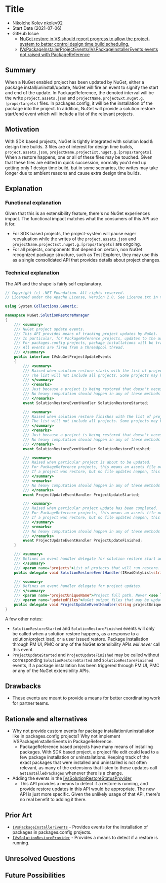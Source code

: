 # Title

- Nikolche Kolev [nkolev92](https://github.com/nkolev92)
- Start Date (2021-07-06)
- GitHub Issue
  - [NuGet restore in VS should report progress to allow the project-system to better control design time build scheduling.](https://github.com/NuGet/Home/issues/9782)
  - [IVsPackageInstallerProjectEvents/IVsPackageInstallerEvents events not raised with PackageReference](https://github.com/NuGet/Home/issues/6872)

## Summary

<!-- One-paragraph description of the proposal. -->
When a NuGet enabled project has been updated by NuGet, either a package install/uninstall/update, NuGet will fire an event to signify the start and end of the update.
In PackageReference, the denoted interval will be the write `project.assets.json` and `projectName.projectExt.nuget.g.[props/targets]` files. 
In packages.config, it will be the installation of the package into the project.
In addition, NuGet will provide a solution restore start/end event which will include a list of the relevant projects.

## Motivation

<!-- Why are we doing this? What pain points does this solve? What is the expected outcome? -->
With SDK based projects, NuGet is tightly integrated with solution load & design time builds.
3 files are of interest for design time builds, `project.assets.json`, `projectName.projectExt.nuget.g.[props/targets]`.
When a restore happens, one or all of these files may be touched.
Given that these files are edited in quick succession, normally you'd end up getting only 1 design time build, but in some scenarios, the writes may take longer due to ambient reasons and cause extra design time builds.

## Explanation

### Functional explanation

<!-- Explain the proposal as if it were already implemented and you're teaching it to another person. -->
<!-- Introduce new concepts, functional designs with real life examples, and low-fidelity mockups or  pseudocode to show how this proposal would look. -->
Given that this is an extensibility feature, there's no NuGet experiences impact.
The functional impact matches what the consumers of this API use it for.

- For SDK based projects, the project-system will pause eager reevaluation while the writes of the `project.assets.json` and `projectName.projectExt.nuget.g.[props/targets]` are ongoing.
- For all projects, components that depend on certain, non NuGet recognized package structure, such as Test Explorer, they may use this as a single consolidated API that provides details about project changes.

### Technical explanation

<!-- Explain the proposal in sufficient detail with implementation details, interaction models, and clarification of corner cases. -->

The API and the shape is fairly self explanatory.

```cs
// Copyright (c) .NET Foundation. All rights reserved.
// Licensed under the Apache License, Version 2.0. See License.txt in the project root for license information.

using System.Collections.Generic;

namespace NuGet.SolutionRestoreManager
{
    /// <summary>
    /// NuGet project update events.
    /// This API provides means of tracking project updates by NuGet.
    /// In particular, for PackageReference projects, updates to the assets file and nuget generated props/targets.
    /// For packages.config projects, package installations will be tracked.
    /// All events are fired from a threadpool thread.
    /// </summary>
    public interface IVsNuGetProjectUpdateEvents
    {
        /// <summary>
        /// Raised when solution restore starts with the list of projects that will be restored.
        /// The list will not include all projects. Some projects may have been skipped in earlier up to date check, and other projects may no-op.
        /// </summary>
        /// <remarks>
        /// Just because a project is being restored that doesn't necessarily mean any actual updates will happen.
        /// No heavy computation should happen in any of these methods as it'll block the NuGet progress.
        /// </remarks>
        event SolutionRestoreEventHandler SolutionRestoreStarted;

        /// <summary>
        /// Raised when solution restore finishes with the list of projects that were restored.
        /// The list will not include all projects. Some projects may have been skipped in earlier up to date check, and other projects may no-op.
        /// </summary>
        /// <remarks>
        /// Just because a project is being restored that doesn't necessarily mean any actual updates will happen.
        /// No heavy computation should happen in any of these methods as it'll block the NuGet progress.
        /// </remarks>
        event SolutionRestoreEventHandler SolutionRestoreFinished;

        /// <summary>
        /// Raised when particular project is about to be updated.
        /// For PackageReference projects, this means an assets file or a nuget temp msbuild file write (nuget.g.props or nuget.g.targets). The list of updated files will include the aforementioned.
        /// If a project was restore, but no file updates happen, this event will not be fired.
        /// </summary>
        /// <remarks>
        /// No heavy computation should happen in any of these methods as it'll block the NuGet progress.
        /// </remarks>
        event ProjectUpdateEventHandler ProjectUpdateStarted;

        /// <summary>
        /// Raised when particular project update has been completed.
        /// For PackageReference projects, this means an assets file or a nuget temp msbuild file write (nuget.g.props or nuget.g.targets). The list of updated files will include the aforementioned.
        /// If a project was restore, but no file updates happen, this event will not be fired.
        /// </summary>
        /// <remarks>
        /// No heavy computation should happen in any of these methods as it'll block the NuGet progress.
        /// </remarks>
        event ProjectUpdateEventHandler ProjectUpdateFinished;
    }

    /// <summary>
    /// Defines an event handler delegate for solution restore start and end.
    /// </summary>
    /// <param name="projects">List of projects that will run restore. Never <see langword="null"/>.</param>
    public delegate void SolutionRestoreEventHandler(IReadOnlyList<string> projects);

    /// <summary>
    /// Defines an event handler delegate for project updates.
    /// </summary>
    /// <param name="projectUniqueName">Project full path. Never <see langword="null"/>. </param>
    /// <param name="updatedFiles">NuGet output files that may be updated. Never <see langword="null"/>.</param>
    public delegate void ProjectUpdateEventHandler(string projectUniqueName, IReadOnlyList<string> updatedFiles);
}
```

A few other notes:

- `SolutionRestoreStarted` and `SolutionRestoreFinished` events will only be called when a solution restore happens, as a response to a solution/project load, or a user issued restore. Package installation through PM UI, PMC or any of the NuGet extensibility APIs *will never* call this event.
- `ProjectUpdateStarted` and `ProjectUpdateFinished` may be called without corresponding `SolutionRestoreStarted` and `SolutionRestoreFinished` events, if a package installation has been triggered through PM UI, PMC or any of the NuGet extensibility APIs.

## Drawbacks

<!-- Why should we not do this? -->

- These events are meant to provide a means for better coordinating work for partner teams.

## Rationale and alternatives

<!-- Why is this the best design compared to other designs? -->
<!-- What other designs have been considered and why weren't they chosen? -->
<!-- What is the impact of not doing this? -->

- Why not provide custom events for package installation/uninstallation like in packages.config projects? Why not implement IVSPackageInstallerEvents in PackageReference.
  - PackageReference based projects have many means of installing packages. With SDK based project, a project file edit could lead to a few package installation or uninstallations. Keeping track of the exact packages that were installed and uninstalled is not often relevant, as many of the extensions that listen to these updates call `GetInstalledPackages` whenever there is a change.
- Adding the events in the [IVsSolutionRestoreStatusProvider](https://github.com/NuGet/NuGet.Client/blob/dev/src/NuGet.Clients/NuGet.VisualStudio/SolutionRestoreManager/IVsSolutionRestoreStatusProvider.cs)
  - This API provides a means to detect if a restore is running, and provide restore updates in this API would be appropriate. The new API is just more specific. Given the unlikely usage of that API, there's no real benefit to adding it there.

## Prior Art

<!-- What prior art, both good and bad are related to this proposal? -->
<!-- Do other features exist in other ecosystems and what experience have their community had? -->
<!-- What lessons from other communities can we learn from? -->
<!-- Are there any resources that are relevant to this proposal? -->

- [`IVsPackageInstallerEvents`](https://docs.microsoft.com/en-us/nuget/visual-studio-extensibility/nuget-api-in-visual-studio#ivspackageinstallerevents-interface) - Provides events for the installation of packages in packages.config projects.
- [`IVsSolutionRestoreProvider`](https://github.com/NuGet/NuGet.Client/blob/dev/src/NuGet.Clients/NuGet.VisualStudio/SolutionRestoreManager/IVsSolutionRestoreStatusProvider.cs) - Provides a means to detect if a restore is running.

## Unresolved Questions

<!-- What parts of the proposal do you expect to resolve before this gets accepted? -->
<!-- What parts of the proposal need to be resolved before the proposal is stabilized? -->
<!-- What related issues would you consider out of scope for this proposal but can be addressed in the future? -->

## Future Possibilities

<!-- What future possibilities can you think of that this proposal would help with? -->
